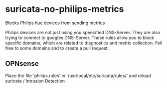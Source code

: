 # suricata-no-philips-metrics

Blocks Philips hue devices from sending metrics

Philips devices are not just using you speecified DNS-Server. They are also trying to connect to googles DNS-Server. These rules allow you to block specific domains, which are related to diagnostics and metric collection. Fell free to some domains and to create a pull request.

## OPNsense

Place the file 'philips.rules' in '/usr/local/etc/suricata/rules/' and reload suricata / Intrusion Detection
